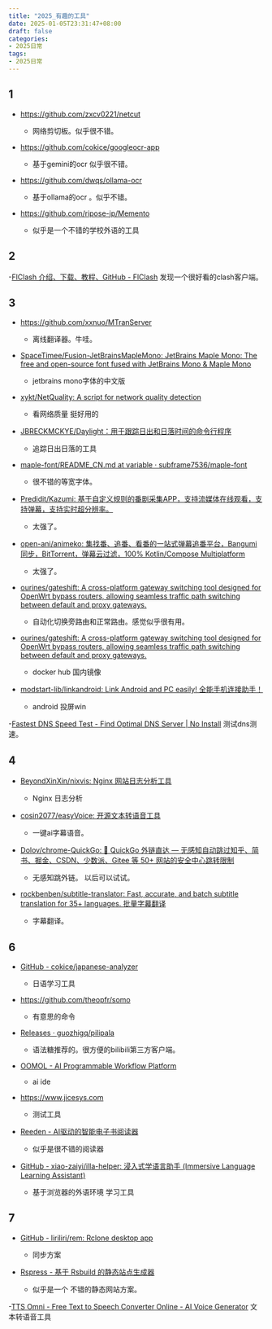 ```yaml
---
title: "2025_有趣的工具"
date: 2025-01-05T23:31:47+08:00
draft: false
categories:
- 2025日常
tags:
- 2025日常
---
```


## 1

- https://github.com/zxcv0221/netcut
	- 网络剪切板。似乎很不错。

- https://github.com/cokice/googleocr-app
	- 基于gemini的ocr 似乎很不错。

- https://github.com/dwqs/ollama-ocr
	- 基于ollama的ocr 。似乎不错。
- https://github.com/ripose-jp/Memento
	- 似乎是一个不错的学校外语的工具



## 2

-[FlClash 介绍、下载、教程、GitHub - FlClash](https://getflclash.net/)
	发现一个很好看的clash客户端。


## 3

-  https://github.com/xxnuo/MTranServer
	- 离线翻译器。牛哇。


- [SpaceTimee/Fusion-JetBrainsMapleMono: JetBrains Maple Mono: The free and open-source font fused with JetBrains Mono & Maple Mono](https://github.com/SpaceTimee/Fusion-JetBrainsMapleMono)
	- jetbrains mono字体的中文版


- [xykt/NetQuality: A script for network quality detection](https://github.com/xykt/NetQuality)
	- 看网络质量 挺好用的


- [JBRECKMCKYE/Daylight：用于跟踪日出和日落时间的命令行程序](https://github.com/jbreckmckye/daylight)
	- 追踪日出日落的工具


- [maple-font/README_CN.md at variable · subframe7536/maple-font](https://github.com/subframe7536/maple-font/blob/variable/README_CN.md)
	- 很不错的等宽字体。

- [Predidit/Kazumi: 基于自定义规则的番剧采集APP，支持流媒体在线观看，支持弹幕，支持实时超分辨率。](https://github.com/Predidit/Kazumi)
	- 太强了。

- [open-ani/animeko: 集找番、追番、看番的一站式弹幕追番平台，Bangumi 同步，BitTorrent，弹幕云过滤，100% Kotlin/Compose Multiplatform](https://github.com/open-ani/animeko)
	- 太强了。

- [ourines/gateshift: A cross-platform gateway switching tool designed for OpenWrt bypass routers, allowing seamless traffic path switching between default and proxy gateways.](https://github.com/ourines/gateshift)
	- 自动化切换旁路由和正常路由。感觉似乎很有用。

- [ourines/gateshift: A cross-platform gateway switching tool designed for OpenWrt bypass routers, allowing seamless traffic path switching between default and proxy gateways.](https://github.com/ourines/gateshift)
	- docker hub 国内镜像


- [modstart-lib/linkandroid: Link Android and PC easily! 全能手机连接助手！](https://github.com/modstart-lib/linkandroid)
	- android 投屏win

-[Fastest DNS Speed Test - Find Optimal DNS Server | No Install](https://dnsspeedtest.online/)
	测试dns测速。




## 4 

- [BeyondXinXin/nixvis: Nginx 网站日志分析工具](https://github.com/BeyondXinXin/nixvis)
	- Nginx 日志分析

- [cosin2077/easyVoice: 开源文本转语音工具](https://github.com/cosin2077/easyVoice)
	- 一键ai字幕语音。

- [Dolov/chrome-QuickGo: 🚀 QuickGo 外链直达 — 无感知自动跳过知乎、简书、掘金、CSDN、少数派、Gitee 等 50+ 网站的安全中心跳转限制](https://github.com/Dolov/chrome-QuickGo)
	- 无感知跳外链。 以后可以试试。

- [rockbenben/subtitle-translator: Fast, accurate, and batch subtitle translation for 35+ languages. 批量字幕翻译](https://github.com/rockbenben/subtitle-translator)
	- 字幕翻译。


## 6

- [GitHub - cokice/japanese-analyzer](https://github.com/cokice/japanese-analyzer)
	- 日语学习工具


- https://github.com/theopfr/somo
	- 有意思的命令

- [Releases · guozhigq/pilipala](https://github.com/guozhigq/pilipala/releases)
	- 语法糖推荐的。很方便的bilibili第三方客户端。

- [OOMOL - AI Programmable Workflow Platform](https://www.oomol.com/zh-CN/)
	- ai ide

- https://www.jicesys.com
	- 测试工具


- [Reeden - AI驱动的智能电子书阅读器](https://reeden.app/cn)
	- 似乎是很不错的阅读器


- [GitHub - xiao-zaiyi/illa-helper: 浸入式学语言助手 (Immersive Language Learning Assistant)](https://github.com/xiao-zaiyi/illa-helper)
	- 基于浏览器的外语环境 学习工具



## 7


- [GitHub - liriliri/rem: Rclone desktop app](https://github.com/liriliri/rem)
	- 同步方案



- [Rspress - 基于 Rsbuild 的静态站点生成器](https://rspress.rs/zh/)
	- 似乎是一个 不错的静态网站方案。

-[TTS Omni - Free Text to Speech Converter Online - AI Voice Generator](https://www.ttsomni.com/)
	文本转语音工具
	